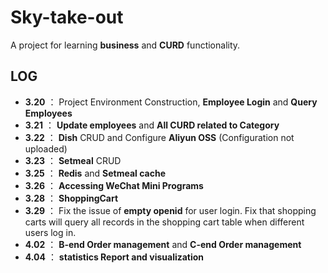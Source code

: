 # Sky-take-out 
A project for learning **business** and **CURD** functionality.

## LOG

*  **3.20** ： Project Environment Construction,  **Employee Login** and **Query Employees**
*  **3.21** ： **Update employees** and **All CURD related to Category**
*  **3.22** ： **Dish** CRUD and Configure **Aliyun OSS** (Configuration not uploaded)
*  **3.23** ： **Setmeal** CRUD
*  **3.25** ： **Redis** and **Setmeal cache**
*  **3.26** ：  **Accessing WeChat Mini Programs**
*  **3.28** ： **ShoppingCart**
*  **3.29** ： Fix the issue of **empty openid** for user login. Fix that shopping carts will query all records in the shopping cart table when different users log in.
*  **4.02** ： **B-end Order management** and **C-end Order management**
*  **4.04** ： **statistics Report and visualization** 
